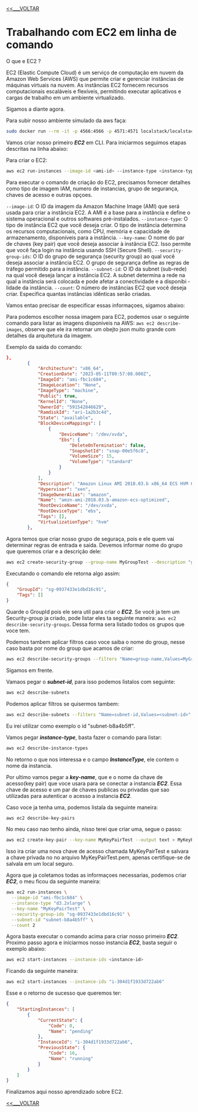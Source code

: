 [<<___VOLTAR](../README.md)

# Trabalhando com EC2 em linha de comando

O que e EC2 ?

EC2 (Elastic Compute Cloud) é um serviço de computação em nuvem da Amazon Web Services (AWS) que
permite criar e gerenciar instâncias de máquinas virtuais na nuvem. As instâncias EC2 fornecem 
recursos computacionais escaláveis e flexíveis, permitindo executar aplicativos e cargas 
de trabalho em um ambiente virtualizado.

Sigamos a diante agora.

Para subir nosso ambiente simulado da aws faça:

```bash
sudo docker run --rm -it -p 4566:4566 -p 4571:4571 localstack/localstack
```

Vamos criar nosso primeiro ***EC2*** em CLI. Para iniciarmos seguimos etapas 
descritas na linha abaixo:

Para criar o EC2:

```bash
aws ec2 run-instances --image-id <ami-id> --instance-type <instance-type> --key-name <key-pair-name> --security-group-ids <security-group-id> --subnet-id <subnet-id> --count <number-of-instances>
```

Para executar o comando de criação do EC2, precisamos fornecer detalhes como tipo de imagem
IAM, numero de instancias, grupo de segurança, chaves de acesso e outras opçoes.

``--image-id``: O ID da imagem da Amazon Machine Image (AMI) que será usada para criar a 
instância EC2. A AMI é a base para a instância e define o sistema operacional e outros 
softwares pré-instalados.
``--instance-type``: O tipo de instância EC2 que você deseja criar. O tipo de instância 
determina os recursos computacionais, como CPU, memória e capacidade de armazenamento, 
disponíveis para a instância.
``--key-name``: O nome do par de chaves (key pair) que você deseja associar à instância EC2. 
Isso permite que você faça login na instância usando SSH (Secure Shell).
``--security-group-ids``: O ID do grupo de segurança (security group) ao qual você deseja 
associar a instância EC2. O grupo de segurança define as regras de tráfego permitido 
para a instância.
``--subnet-id``: O ID da subnet (sub-rede) na qual você deseja lançar a instância EC2. A subnet
determina a rede na qual a instância será colocada e pode afetar a conectividade e a disponibi
-lidade da instância.
``--count``: O número de instâncias EC2 que você deseja criar. Especifica quantas instâncias 
idênticas serão criadas.

Vamos entao precisar de especificar essas informaçoes, sigamos abaixo: 

Para podemos escolher nossa imagem para EC2, podemos usar o seguinte comando para listar 
as imagens disponiveis na AWS: ``aws ec2 describe-images``, observe que ele ira retornar um
obejto json muito grande com detalhes da arquitetura da imagem.

Exemplo da saida do comando:

```json
},
        {
            "Architecture": "x86_64",
            "CreationDate": "2023-05-11T09:57:08.000Z",
            "ImageId": "ami-fbc1c684",
            "ImageLocation": "None",
            "ImageType": "machine",
            "Public": true,
            "KernelId": "None",
            "OwnerId": "591542846629",
            "RamdiskId": "ari-1a2b3c4d",
            "State": "available",
            "BlockDeviceMappings": [
                {
                    "DeviceName": "/dev/xvda",
                    "Ebs": {
                        "DeleteOnTermination": false,
                        "SnapshotId": "snap-00e5f6c8",
                        "VolumeSize": 15,
                        "VolumeType": "standard"
                    }
                }
            ],
            "Description": "Amazon Linux AMI 2018.03.b x86_64 ECS HVM GP2",
            "Hypervisor": "xen",
            "ImageOwnerAlias": "amazon",
            "Name": "amzn-ami-2018.03.b-amazon-ecs-optimized",
            "RootDeviceName": "/dev/xvda",
            "RootDeviceType": "ebs",
            "Tags": [],
            "VirtualizationType": "hvm"
        },
```
Agora temos que criar nosso grupo de seguraça, pois e ele quem vai determinar regras de
entrada e saida. Devemos informar nome do grupo que queremos criar e a descrição dele:

```bash
aws ec2 create-security-group --group-name MyGroupTest --description "group description"
```

Executando o comando ele retorna algo assim:

```json
{
    "GroupId": "sg-0937433e1dbd16c91",
    "Tags": []
}
```
Quarde o GroupId pois ele sera util para criar o ***EC2***. Se você ja tem um Security-group
ja criado, pode listar eles ta seguinte maneira: ``aws ec2 describe-security-groups``.
Dessa forma sera listado todos os grupos que voce tem.

Podemos tambem aplicar filtros caso voce saiba o nome do group, nesse caso basta por nome
do group que acamos de criar:

```bash
aws ec2 describe-security-groups --filters "Name=group-name,Values=MyGroupTest"
```

Sigamos em frente.

Vamaos pegar o ***subnet-id***, para isso podemos listalos com seguinte:

```bash
aws ec2 describe-subnets
``````

Podemos aplicar filtros se quisermos tambem:

```bash
aws ec2 describe-subnets --filters "Name=subnet-id,Values=<subnet-id>"
```

Eu irei utilizar como exemplo o id "subnet-b8a4b5ff".

Vamos pegar ***instance-type***, basta fazer o comando para listar:

```bash
aws ec2 describe-instance-types
```

No retorno o que nos interessa e o campo ***InstanceType***, ele contem o nome da instancia.

Por ultimo vamos pegar a ***key-name***, que e o nome da chave de acesso(key pair) que voce
usara para se conectar a instancia ***EC2***. Essa chave de acesso e um par de chaves publicas
ou privadas que sao utilizadas para autenticar o acesso a instancia ***EC2***.

Caso voce ja tenha uma, podemos listala da seguinte maneira:

```bash
aws ec2 describe-key-pairs
```

No meu caso nao tenho ainda, nisso terei que criar uma, segue o passo:

```bash
aws ec2 create-key-pair --key-name MyKeyPairTest --output text > MyKeyPairTest.pem
```

Isso ira criar uma nova chave de acesso chamada MyKeyPairTest e salvara a chave privada no
no arquivo MyKeyPairTest.pem, apenas certifique-se de salvala em um local seguro.

Agora que ja coletamos todas as informaçoes necessarias, podemos criar ***EC2***, o meu
ficou da seguinte maneira:

```bash
aws ec2 run-instances \
  --image-id "ami-fbc1c684" \
  --instance-type "d3.2xlarge" \
  --key-name "MyKeyPairTest" \
  --security-group-ids "sg-0937433e1dbd16c91" \
  --subnet-id "subnet-b8a4b5ff" \
  --count 2
```
Agora basta executar o comando acima para criar nosso primeiro ***EC2***. Proximo passo agora
e iniciarmos nosso instancia ***EC2***, basta seguir o exemplo abaixo:

```bash
aws ec2 start-instances --instance-ids <instance-id>
```

Ficando da seguinte maneira: 

```bash
aws ec2 start-instances --instance-ids "i-304d1f1933d722ab6"
```

Esse e o retorno de sucesso que queremos ter:

```json
{
    "StartingInstances": [
        {
            "CurrentState": {
                "Code": 0,
                "Name": "pending"
            },
            "InstanceId": "i-304d1f1933d722ab6",
            "PreviousState": {
                "Code": 16,
                "Name": "running"
            }
        }
    ]
}
```
Finalizamos aqui nosso aprendizado sobre EC2.

[<<___VOLTAR](../README.md)